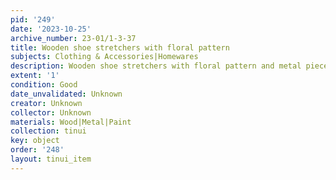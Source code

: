 ```yaml
---
pid: '249'
date: '2023-10-25'
archive_number: 23-01/1-3-37
title: Wooden shoe stretchers with floral pattern
subjects: Clothing & Accessories|Homewares
description: Wooden shoe stretchers with floral pattern and metal pieces.
extent: '1'
condition: Good
date_unvalidated: Unknown
creator: Unknown
collector: Unknown
materials: Wood|Metal|Paint
collection: tinui
key: object
order: '248'
layout: tinui_item
---
```

